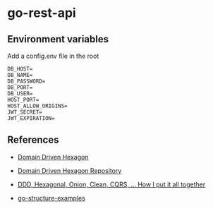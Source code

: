 # go-rest-api

## Environment variables

Add a config.env file in the root

```
DB_HOST=
DB_NAME=
DB_PASSWORD=
DB_PORT=
DB_USER=
HOST_PORT=
HOST_ALLOW_ORIGINS=
JWT_SECRET=
JWT_EXPIRATION=
```

## References

- [Domain Driven Hexagon](https://awesomeopensource.com/project/Sairyss/domain-driven-hexagon)

- [Domain Driven Hexagon Repository](https://github.com/Sairyss/domain-driven-hexagon)

- [DDD, Hexagonal, Onion, Clean, CQRS, … How I put it all together](https://herbertograca.com/2017/11/16/explicit-architecture-01-ddd-hexagonal-onion-clean-cqrs-how-i-put-it-all-together/)

- [go-structure-examples](https://sourcegraph.com/github.com/katzien/go-structure-examples@master)